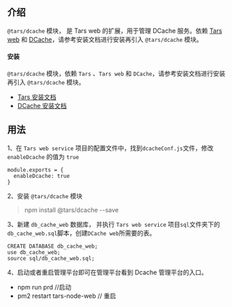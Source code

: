 ## 介绍
`@tars/dcache` 模块， 是 Tars web 的扩展，用于管理 DCache 服务。依赖 [Tars web](https://github.com/TarsCloud/TarsWeb) 和 [DCache](https://github.com/Tencent/DCache)，请参考安装文档进行安装再引入 `@tars/dcache` 模块。
#### 安装
`@tars/dcache` 模块，依赖 `Tars` 、`Tars web` 和 `DCache`，请参考安装文档进行安装再引入 `@tars/dcache` 模块。
* [Tars 安装文档](https://github.com/TarsCloud/Tars/blob/master/Install.zh.md)
* [DCache 安装文档](https://github.com/Tencent/DCache/blob/master/docs/install.md)
 
## 用法
 
 1、在 `Tars web service` 项目的配置文件中，找到`dcacheConf.js`文件，修改 `enableDcache` 的值为 `true`
 ```
 module.exports = {
   enableDcache: true
 }
 ```
 2、安装 `@tars/dcache` 模块
 > npm install @tars/dcache --save
 
 3、新建 `db_cache_web` 数据库， 并执行 `Tars web service` 项目`sql`文件夹下的`db_cache_web.sql`脚本，创建`DCache web`所需要的表。
 ```
 CREATE DATABASE db_cache_web;
 use db_cache_web;
 source sql/db_cache_web.sql;
 ```
 4、启动或者重启管理平台即可在管理平台看到 Dcache 管理平台的入口。
 * npm run prd   //启动
 * pm2 restart tars-node-web  // 重启
